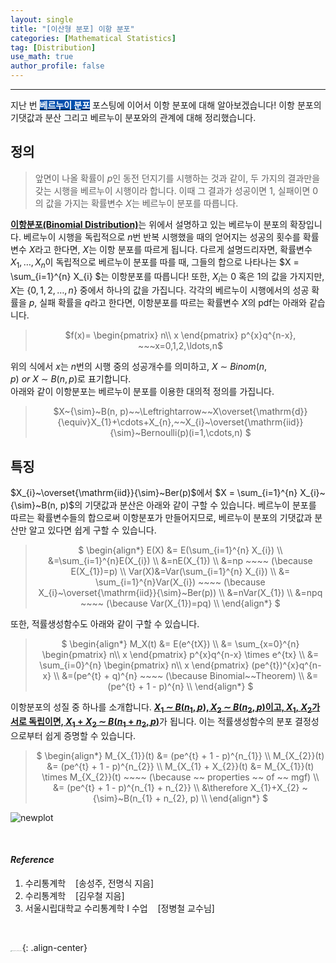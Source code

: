 ```yaml
---
layout: single
title: "[이산형 분포] 이항 분포"
categories: [Mathematical Statistics]
tag: [Distribution]
use_math: true
author_profile: false
---
```

-----
지난 번 <mark style='background-color: #0550ae'><b><a href='https://woongsonvi.github.io/mathematical%20statistics/MS1/'><font color="white">베르누이 분포</font></a></b></mark> 포스팅에 이어서 이항 분포에 대해 알아보겠습니다! 이항 분포의 기댓값과 분산 그리고 베르누이 분포와의 관계에 대해 정리했습니다.

## 정의

> 앞면이 나올 확률이 $p$인 동전 던지기를 시행하는 것과 같이, 두 가지의 결과만을 갖는 시행을 베르누이 시행이라 합니다.  이때 그 결과가 성공이면 1, 실패이면 0의 값을 가지는 확률변수 $X$는 베르누이 분포를 따릅니다. <br>

<u><b>이항분포(Binomial Distribution)</b></u>는 위에서 설명하고 있는 베르누이 분포의 확장입니다. 베르누이 시행을 독립적으로  $n$번 반복 시행했을 때의 얻어지는 성공의 횟수를 확률변수 $X$라고 한다면, $X$는 이항 분포를 따르게 됩니다. 다르게 설명드리자면, 확률변수 $X_{1}, \ldots, X_{n}$이 독립적으로 베르누이 분포를 따를 때, 그들의 합으로 나타나는 $X =  \sum_{i=1}^{n} X_{i} $는 이항분포를 따릅니다! 또한, $X_{i}$는 0 혹은 1의 값을 가지지만, $X$는 {$0, 1, 2, \ldots, n$} 중에서 하나의 값을 가집니다. 각각의 베르누이 시행에서의 성공 확률을 $p$, 실패 확률을 $q$라고 한다면, 이항분포를 따르는 확률변수 $X$의 pdf는 아래와 같습니다.

> <p style = "text-align:center;">$f(x)= \begin{pmatrix}
>  n\\
>  x
>  \end{pmatrix}
>  p^{x}q^{n-x}, ~~~x=0,1,2,\ldots,n$</p>

위의 식에서 $x$는 $n$번의 시행 중의 성공개수를 의미하고, $X~{\sim}~Binom(n, p)~or~X~{\sim}~B(n, p)$로 표기합니다. <br>아래와 같이 이항분포는 베르누이 분포를 이용한 대의적 정의를 가집니다.

> <p style = "text-align:center;">
>  $X~{\sim}~B(n, p)~~\Leftrightarrow~~X\overset{\mathrm{d}}{\equiv}X_{1}+\cdots+X_{n},~~X_{i}~\overset{\mathrm{iid}}{\sim}~Bernoulli(p)(i=1,\cdots,n)
>  $</p>

## 특징

$X_{i}~\overset{\mathrm{iid}}{\sim}~Ber(p)$에서 $X =  \sum_{i=1}^{n} X_{i}~{\sim}~B(n, p)$의 기댓값과 분산은 아래와 같이 구할 수 있습니다. 베르누이 분포를 따르는 확률변수들의 합으로써 이항분포가 만들어지므로, 베르누이 분포의 기댓값과 분산만 알고 있다면 쉽게 구할 수 있습니다.

> <p style = "text-align:center;">
>  $ \begin{align*} E(X) &= E(\sum_{i=1}^{n} X_{i}) \\
>  &=\sum_{i=1}^{n}E(X_{i}) \\
>  &=nE(X_{1}) \\
>  &=np ~~~~ (\because E(X_{1})=p) \\
>  Var(X)&=Var(\sum_{i=1}^{n} X_{i}) \\
>  &= \sum_{i=1}^{n}Var(X_{i}) ~~~~ (\because X_{i}~\overset{\mathrm{iid}}{\sim}~Ber(p)) \\ 
>  &=nVar(X_{1}) \\
>  &=npq ~~~~ (\because Var(X_{1})=pq) \\ 
>  \end{align*} $</p>

또한, 적률생성함수도 아래와 같이 구할 수 있습니다. 

> <p style = "text-align:center;">
>  $ \begin{align*} M_X(t) &= E(e^{tX}) \\
>  &= \sum_{x=0}^{n}
>  	\begin{pmatrix}
>  	n\\
>  	x
>  	\end{pmatrix}
>  	p^{x}q^{n-x} \times e^{tx} \\
> &= \sum_{i=0}^{n}
>  	\begin{pmatrix}
>  	n\\
>  	x
>  	\end{pmatrix}
>  	(pe^{t})^{x}q^{n-x} \\
>  &=(pe^{t} + q)^{n} ~~~~ (\because Binomial~~Theorem) \\
>  &=(pe^{t} + 1 - p)^{n} \\ 
>  \end{align*} $</p>

이항분포의 성질 중 하나를 소개합니다. <u><b>$X_{1} ~{\sim}~B(n_{1}, p), X_{2} ~{\sim}~B(n_{2}, p)$이고, $X_{1},~ X_{2}$가 서로 독립이면, $X_{1}+X_{2} ~{\sim}~B(n_{1} + n_{2}, p)$</u></b>가 됩니다. 이는 적률생성함수의 분포 결정성으로부터 쉽게 증명할 수 있습니다.

> <p style = "text-align:center;">
>  $ \begin{align*} M_{X_{1}}(t) &= (pe^{t} + 1 - p)^{n_{1}} \\
>  M_{X_{2}}(t) &= (pe^{t} + 1 - p)^{n_{2}} \\
>  M_{X_{1} + X_{2}}(t) &= M_{X_{1}}(t) \times M_{X_{2}}(t) ~~~~ (\because ~~ properties ~~ of ~~ mgf) \\
>  &= (pe^{t} + 1 - p)^{n_{1} + n_{2}} \\
>  &\therefore X_{1}+X_{2} ~{\sim}~B(n_{1} + n_{2}, p) \\
>  \end{align*} $</p>

![newplot](https://user-images.githubusercontent.com/37182279/221405568-6822e65b-ccb0-47c6-b4a5-2ab7a8e21752.png)

<br>

#### *Reference*

1. 수리통계학&nbsp;&nbsp;&nbsp;&nbsp;[송성주, 전명식 지음]
2. 수리통계학&nbsp;&nbsp;&nbsp;&nbsp;[김우철 지음]
3. 서울시립대학교 수리통계학 I 수업&nbsp;&nbsp;&nbsp;&nbsp;[정병철 교수님]

<br>

<img src="https://user-images.githubusercontent.com/37182279/216820587-4617a62e-0565-47f1-9ead-f4cd367572a1.png" alt="DATA_100%_LOGO_LIGHT" style="zoom:10%">{: .align-center}

<br>

<br>



